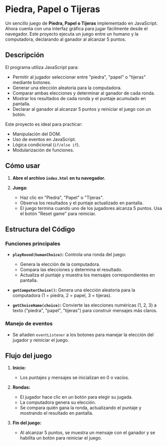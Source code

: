 # Piedra, Papel o Tijeras

Un sencillo juego de **Piedra, Papel o Tijeras** implementado en JavaScript. Ahora cuenta con una interfaz gráfica para jugar fácilmente desde el navegador. Este proyecto ejecuta un juego entre un humano y la computadora, declarando al ganador al alcanzar 5 puntos.

## Descripción

El programa utiliza JavaScript para:

- Permitir al jugador seleccionar entre "piedra", "papel" o "tijeras" mediante botones.
- Generar una elección aleatoria para la computadora.
- Comparar ambas elecciones y determinar al ganador de cada ronda.
- Mostrar los resultados de cada ronda y el puntaje acumulado en pantalla.
- Declarar al ganador al alcanzar 5 puntos y reiniciar el juego con un botón.

Este proyecto es ideal para practicar:

- Manipulación del DOM.
- Uso de eventos en JavaScript.
- Lógica condicional (`if/else if`).
- Modularización de funciones.

## Cómo usar

1. **Abre el archivo `index.html` en tu navegador.**

2. **Juega:**
   - Haz clic en "Piedra", "Papel" o "Tijeras".
   - Observa los resultados y el puntaje actualizado en pantalla.
   - El juego termina cuando uno de los jugadores alcanza 5 puntos. Usa el botón "Reset game" para reiniciar.

## Estructura del Código

### Funciones principales

- **`playRound(humanChoice)`:**
  Controla una ronda del juego:

  - Genera la elección de la computadora.
  - Compara las elecciones y determina el resultado.
  - Actualiza el puntaje y muestra los mensajes correspondientes en pantalla.

- **`getComputerChoice()`:**
  Genera una elección aleatoria para la computadora (1 = piedra, 2 = papel, 3 = tijeras).

- **`getChoiceName(choice)`:**
  Convierte las elecciones numéricas (1, 2, 3) a texto ("piedra", "papel", "tijeras") para construir mensajes más claros.

### Manejo de eventos

- Se añaden `eventListener` a los botones para manejar la elección del jugador y reiniciar el juego.

## Flujo del juego

1. **Inicio:**

   - Los puntajes y mensajes se inicializan en 0 o vacíos.

2. **Rondas:**

   - El jugador hace clic en un botón para elegir su jugada.
   - La computadora genera su elección.
   - Se compara quién gana la ronda, actualizando el puntaje y mostrando el resultado en pantalla.

3. **Fin del juego:**
   - Al alcanzar 5 puntos, se muestra un mensaje con el ganador y se habilita un botón para reiniciar el juego.
